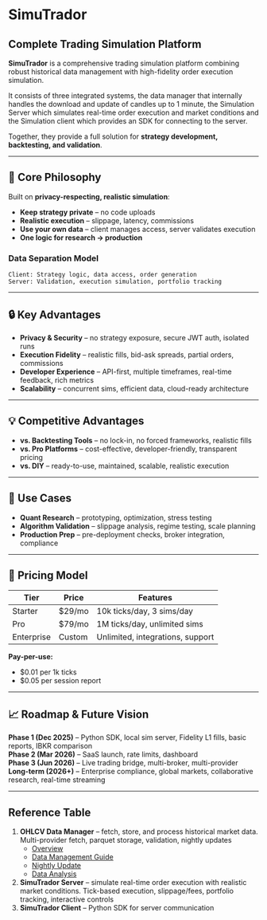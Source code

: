 # SimuTrador

## Complete Trading Simulation Platform

**SimuTrador** is a comprehensive trading simulation platform combining robust historical data management with high-fidelity order execution simulation.

It consists of three integrated systems, the data manager that internally handles the download and update of candles up to 1 minute, the Simulation Server which simulates real-time order execution and market conditions and the Simulation client which provides an SDK for connecting to the server.

Together, they provide a full solution for **strategy development, backtesting, and validation**.

---

## 🎯 Core Philosophy

Built on **privacy-respecting, realistic simulation**:

- **Keep strategy private** – no code uploads
- **Realistic execution** – slippage, latency, commissions
- **Use your own data** – client manages access, server validates execution
- **One logic for research → production**

### Data Separation Model

```
Client: Strategy logic, data access, order generation
Server: Validation, execution simulation, portfolio tracking
```

---

## 🔒 Key Advantages

- **Privacy & Security** – no strategy exposure, secure JWT auth, isolated runs
- **Execution Fidelity** – realistic fills, bid-ask spreads, partial orders, commissions
- **Developer Experience** – API-first, multiple timeframes, real-time feedback, rich metrics
- **Scalability** – concurrent sims, efficient data, cloud-ready architecture

---

## 💡 Competitive Advantages

- **vs. Backtesting Tools** – no lock-in, no forced frameworks, realistic fills
- **vs. Pro Platforms** – cost-effective, developer-friendly, transparent pricing
- **vs. DIY** – ready-to-use, maintained, scalable, realistic execution

---

## 🚀 Use Cases

- **Quant Research** – prototyping, optimization, stress testing
- **Algorithm Validation** – slippage analysis, regime testing, scale planning
- **Production Prep** – pre-deployment checks, broker integration, compliance

---

## 💸 Pricing Model

| Tier       | Price  | Features                         |
| ---------- | ------ | -------------------------------- |
| Starter    | $29/mo | 10k ticks/day, 3 sims/day        |
| Pro        | $79/mo | 1M ticks/day, unlimited sims     |
| Enterprise | Custom | Unlimited, integrations, support |

**Pay-per-use:**

- $0.01 per 1k ticks
- $0.05 per session report

---

## 📈 Roadmap & Future Vision

**Phase 1 (Dec 2025)** – Python SDK, local sim server, Fidelity L1 fills, basic reports, IBKR comparison  
**Phase 2 (Mar 2026)** – SaaS launch, rate limits, dashboard  
**Phase 3 (Jun 2026)** – Live trading bridge, multi-broker, multi-provider  
**Long-term (2026+)** – Enterprise compliance, global markets, collaborative research, real-time streaming

---

## Reference Table

1. **OHLCV Data Manager** – fetch, store, and process historical market data. Multi-provider fetch, parquet storage, validation, nightly updates
   - [Overview](data-manager/index.md)
   - [Data Management Guide](data-manager/docs/ohlcv-manager.md)
   - [Nightly Update](data-manager/docs/nightly-update.md)
   - [Data Analysis](data-manager/docs/data-analysis.md)
1. **SimuTrador Server** – simulate real-time order execution with realistic market conditions. Tick-based execution, slippage/fees, portfolio tracking, interactive controls
1. **SimuTrador Client** – Python SDK for server communication
